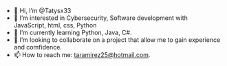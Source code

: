 - 👋 Hi, I’m @Tatysx33
- 👀 I’m interested in Cybersecurity, Software development with JavaScript, html, css, Python
- 🌱 I’m currently learning Python, Java, C#.
- 💞️ I’m looking to collaborate on a project that allow me to gain experience and comfidence.
- 📫 How to reach me: taramirez25@hotmail.com.

<!---
Tatysx33/Tatysx33 is a ✨ special ✨ repository because its `README.md` (this file) appears on your GitHub profile.
You can click the Preview link to take a look at your changes.
--->
